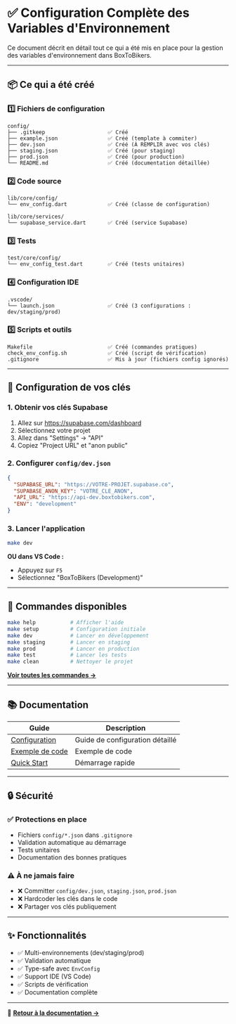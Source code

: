 # ✅ Configuration Complète des Variables d'Environnement

Ce document décrit en détail tout ce qui a été mis en place pour la gestion des variables d'environnement dans BoxToBikers.

---

## 📦 Ce qui a été créé

### 1️⃣ Fichiers de configuration
```
config/
├── .gitkeep                    ✅ Créé
├── example.json                ✅ Créé (template à commiter)
├── dev.json                    ✅ Créé (À REMPLIR avec vos clés)
├── staging.json                ✅ Créé (pour staging)
├── prod.json                   ✅ Créé (pour production)
└── README.md                   ✅ Créé (documentation détaillée)
```

### 2️⃣ Code source
```
lib/core/config/
└── env_config.dart             ✅ Créé (classe de configuration)

lib/core/services/
└── supabase_service.dart       ✅ Créé (service Supabase)
```

### 3️⃣ Tests
```
test/core/config/
└── env_config_test.dart        ✅ Créé (tests unitaires)
```

### 4️⃣ Configuration IDE
```
.vscode/
└── launch.json                 ✅ Créé (3 configurations : dev/staging/prod)
```

### 5️⃣ Scripts et outils
```
Makefile                        ✅ Créé (commandes pratiques)
check_env_config.sh             ✅ Créé (script de vérification)
.gitignore                      ✅ Mis à jour (fichiers config ignorés)
```

---

## 🎯 Configuration de vos clés

### 1. Obtenir vos clés Supabase

1. Allez sur https://supabase.com/dashboard
2. Sélectionnez votre projet
3. Allez dans "Settings" → "API"
4. Copiez "Project URL" et "anon public"

### 2. Configurer `config/dev.json`

```json
{
  "SUPABASE_URL": "https://VOTRE-PROJET.supabase.co",
  "SUPABASE_ANON_KEY": "VOTRE_CLE_ANON",
  "API_URL": "https://api-dev.boxtobikers.com",
  "ENV": "development"
}
```

### 3. Lancer l'application

```bash
make dev
```

**OU dans VS Code :**
- Appuyez sur `F5`
- Sélectionnez "BoxToBikers (Development)"

---

## 🧰 Commandes disponibles

```bash
make help           # Afficher l'aide
make setup          # Configuration initiale
make dev            # Lancer en développement
make staging        # Lancer en staging
make prod           # Lancer en production
make test           # Lancer les tests
make clean          # Nettoyer le projet
```

**[Voir toutes les commandes →](../../Makefile)**

---

## 📚 Documentation

| Guide | Description |
|-------|-------------|
| [Configuration](../environment/configuration.md) | Guide de configuration détaillé |
| [Exemple de code](../environment/examples/main_with_env_example.dart) | Exemple de code |
| [Quick Start](quick-start.md) | Démarrage rapide |

---

## 🔒 Sécurité

### ✅ Protections en place

- Fichiers `config/*.json` dans `.gitignore`
- Validation automatique au démarrage
- Tests unitaires
- Documentation des bonnes pratiques

### ⚠️ À ne jamais faire

- ❌ Committer `config/dev.json`, `staging.json`, `prod.json`
- ❌ Hardcoder les clés dans le code
- ❌ Partager vos clés publiquement

---

## ✨ Fonctionnalités

- ✅ Multi-environnements (dev/staging/prod)
- ✅ Validation automatique
- ✅ Type-safe avec `EnvConfig`
- ✅ Support IDE (VS Code)
- ✅ Scripts de vérification
- ✅ Documentation complète

---

📖 **[Retour à la documentation →](../README.md)**

